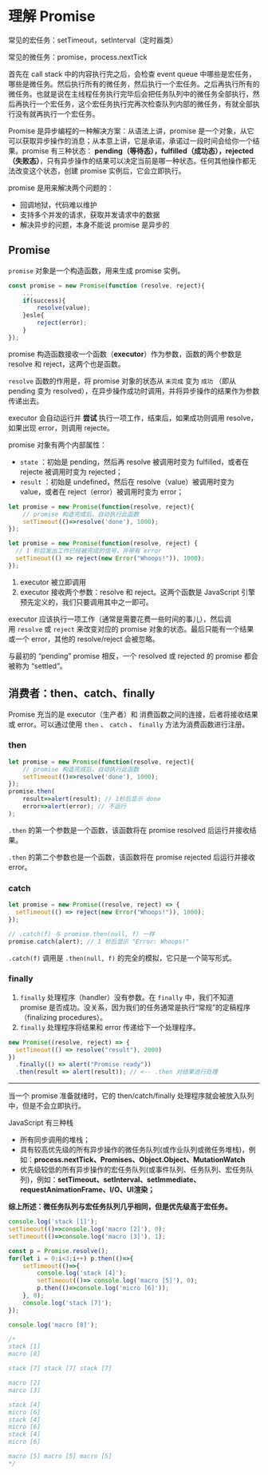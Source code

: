 # 理解 Promise

常见的宏任务：setTimeout，setInterval（定时器类）

常见的微任务：promise，process.nextTick

首先在 call stack 中的内容执行完之后，会检查 event queue 中哪些是宏任务，哪些是微任务。然后执行所有的微任务，然后执行一个宏任务。之后再执行所有的微任务。也就是说在主线程任务执行完毕后会把任务队列中的微任务全部执行，然后再执行一个宏任务，这个宏任务执行完再次检查队列内部的微任务，有就全部执行没有就再执行一个宏任务。

Promise 是异步编程的一种解决方案：从语法上讲，promise 是一个对象，从它可以获取异步操作的消息；从本意上讲，它是承诺，承诺过一段时间会给你一个结果。promise 有三种状态： **pending（等待态），fulfilled（成功态），rejected（失败态）**，只有异步操作的结果可以决定当前是哪一种状态。任何其他操作都无法改变这个状态，创建 promise 实例后，它会立即执行。

promise 是用来解决两个问题的：

- 回调地狱，代码难以维护
- 支持多个并发的请求，获取并发请求中的数据
- 解决异步的问题，本身不能说 promise 是异步的

## Promise

`promise` 对象是一个构造函数，用来生成 promise 实例。

```jsx
const promise = new Promise(function (resolve, reject){
	...
	if(success){
		resolve(value);
	}esle{
		reject(error);
	}
});
```

promise 构造函数接收一个函数（**executor**）作为参数，函数的两个参数是 resolve 和 reject，这两个也是函数。

`resolve` 函数的作用是，将 promise 对象的状态从 `未完成` 变为 `成功` （即从 pending 变为 resolved），在异步操作成功时调用，并将异步操作的结果作为参数传递出去。

executor 会自动运行并 **尝试** 执行一项工作，结束后，如果成功则调用 resolve，如果出现 error，则调用 rejecte。

promise 对象有两个内部属性：

- `state` ：初始是 pending，然后再 resolve 被调用时变为 fulfilled，或者在 rejecte 被调用时变为 rejected；
- `result` ：初始是 undefined，然后在 resolve（value）被调用时变为 value，或者在 reject（error）被调用时变为 error；



```jsx
let promise = new Promise(function(resolve, reject){
	// promise 构造完成后，自动执行此函数
	setTimeout(()=>resolve('done'), 1000);
});

let promise = new Promise(function(resolve, reject) {
  // 1 秒后发出工作已经被完成的信号，并带有 error
  setTimeout(() => reject(new Error("Whoops!")), 1000);
});
```

1. executor 被立即调用
2. executor 接收两个参数：resolve 和 reject。这两个函数是 JavaScript 引擎预先定义的，我们只要调用其中之一即可。

executor 应该执行一项工作（通常是需要花费一些时间的事儿），然后调用 `resolve` 或 `reject` 来改变对应的 promise 对象的状态。最后只能有一个结果或一个 error，其他的 resolve/reject 会被忽略。

与最初的 “pending” promise 相反，一个 resolved 或 rejected 的 promise 都会被称为 “settled”。

## 消费者：then、catch、finally

Promise 充当的是 executor（生产者）和 消费函数之间的连接，后者将接收结果或 error。可以通过使用 `then` 、 `catch` 、 `finally` 方法为消费函数进行注册。

### then

```jsx
let promise = new Promise(function(resolve, reject){
	// promise 构造完成后，自动执行此函数
	setTimeout(()=>resolve('done'), 1000);
});
promise.then(
	result=>alert(result); // 1秒后显示 done
	error=>alert(error); // 不运行
);
```

`.then` 的第一个参数是一个函数，该函数将在 promise resolved 后运行并接收结果。

`.then` 的第二个参数也是一个函数，该函数将在 promise rejected 后运行并接收 error。

### catch

```jsx
let promise = new Promise((resolve, reject) => {
  setTimeout(() => reject(new Error("Whoops!")), 1000);
});

// .catch(f) 与 promise.then(null, f) 一样
promise.catch(alert); // 1 秒后显示 "Error: Whoops!"
```

`.catch(f)`  调用是 `.then(null, f)` 的完全的模拟，它只是一个简写形式。

### finally

1. `finally` 处理程序（handler）没有参数。在 `finally` 中，我们不知道 promise 是否成功。没关系，因为我们的任务通常是执行“常规”的定稿程序（finalizing procedures）。
2. `finally` 处理程序将结果和 error 传递给下一个处理程序。

```jsx
new Promise((resolve, reject) => {
  setTimeout(() => resolve("result"), 2000)
})
  .finally(() => alert("Promise ready"))
  .then(result => alert(result)); // <-- .then 对结果进行处理
```

---

当一个 promise 准备就绪时，它的 then/catch/finally 处理程序就会被放入队列中，但是不会立即执行。

JavaScript 有三种栈

- 所有同步调用的堆栈；
- 具有较高优先级的所有异步操作的微任务队列(或作业队列或微任务堆栈)，例如：**process.nextTick、Promises、Object.Object、MutationWatch**
- 优先级较低的所有异步操作的宏任务队列(或事件队列、任务队列、宏任务队列)，例如：**setTimeout、setInterval、setImmediate、requestAnimationFrame、I/O、UI渲染；**

**综上所述：微任务队列与宏任务队列几乎相同，但是优先级高于宏任务。**

```jsx
console.log('stack [1]');
setTimeout(()=>console.log('macro [2]'), 0);
setTimeout(()=>console.log('macro [3]'), 1);

const p = Promise.resolve();
for(let i = 0;i<3;i++) p.then(()=>{
	setTimeout(()=>{
		console.log('stack [4]');
		setTimeout(()=> console.log('macro [5]'), 0);
		p.then(()=>console.log('micro [6]'));
	}, 0);
	console.log('stack [7]');
});

console.log('macro [8]');

/* 
stack [1]
macro [8]

stack [7] stack [7] stack [7]

macro [2]
marco [3]

stack [4]
micro [6]
stack [4]
micro [6]
stack [4]
micro [6]

macro [5] macro [5] macro [5]
*/
```

